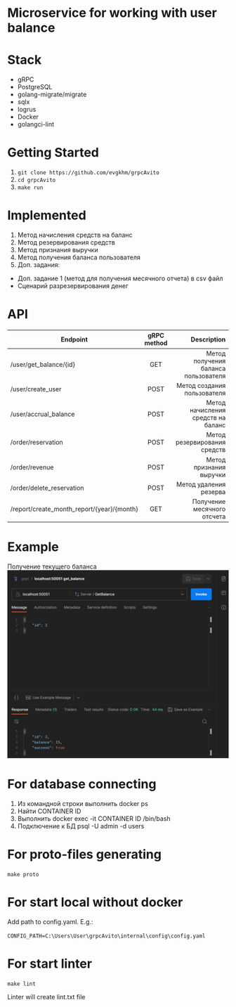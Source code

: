 # Microservice for working with user balance

# Stack
+ gRPC
+ PostgreSQL
+ golang-migrate/migrate
+ sqlx
+ logrus
+ Docker
+ golangci-lint

# Getting Started
1. `git clone https://github.com/evgkhm/grpcAvito`
2. `cd grpcAvito`
3. `make run`

# Implemented
1. Метод начисления средств на баланс
2. Метод резервирования средств
3. Метод признания выручки
4. Метод получения баланса пользователя
5. Доп. задания:
 - Доп. задание 1 (метод для получения месячного отчета) в csv файл
 - Сценарий разрезервирования денег

# API
| Endpoint                                   | gRPC method |                          Description |
|--------------------------------------------|:-----------:|-------------------------------------:|
| /user/get_balance/{id}                     |     GET     | Метод получения баланса пользователя |
| /user/create_user                          |    POST     |          Метод создания пользователя |
| /user/accrual_balance                      |    POST     |   Метод начисления средств на баланс |
| /order/reservation                         |    POST     |         Метод резервирования средств |
| /order/revenue                             |    POST     |              Метод признания выручки |
| /order/delete_reservation                  |    POST     |               Метод удаления резерва |
| /report/create_month_report/{year}/{month} |     GET     |          Получение месячного отсчета |

# Example
Получение текущего баланса
![img.png](img.png)

# For database connecting
1. Из командной строки выполнить docker ps
2. Найти CONTAINER ID
3. Выполнить docker exec -it CONTAINER ID /bin/bash
4. Подключение к БД psql -U admin -d users

# For proto-files generating
`make proto`

# For start local without docker
Add path to config.yaml. E.g.:

`CONFIG_PATH=C:\Users\User\grpcAvito\internal\config\config.yaml`

# For start linter
`make lint`

Linter will create lint.txt file
